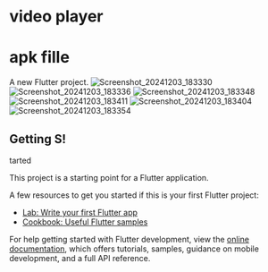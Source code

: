# video player
# apk fille



A new Flutter project.
![Screenshot_20241203_183330](https://github.com/user-attachments/assets/2c4ea2c3-a918-45ed-9448-ed794ade3b78)
![Screenshot_20241203_183336](https://github.com/user-attachments/assets/989e5e91-472a-461c-94e5-bc5b8b8eb11a)
![Screenshot_20241203_183348](https://github.com/user-attachments/assets/9463aa44-2692-44e2-b039-1c1728b77680)
![Screenshot_20241203_183411](https://github.com/user-attachments/assets/a74ac180-d53f-4a3c-9a7f-9ce68a08f69c)
![Screenshot_20241203_183404](https://github.com/user-attachments/assets/48c2a444-8056-4857-8b1b-464106c6b314)
![Screenshot_20241203_183354](https://github.com/user-attachments/assets/b96b1cbd-1f99-4d13-9d2a-8c576733fd40)

## Getting S!
tarted

This project is a starting point for a Flutter application.

A few resources to get you started if this is your first Flutter project:

- [Lab: Write your first Flutter app](https://docs.flutter.dev/get-started/codelab)
- [Cookbook: Useful Flutter samples](https://docs.flutter.dev/cookbook)

For help getting started with Flutter development, view the
[online documentation](https://docs.flutter.dev/), which offers tutorials,
samples, guidance on mobile development, and a full API reference.
